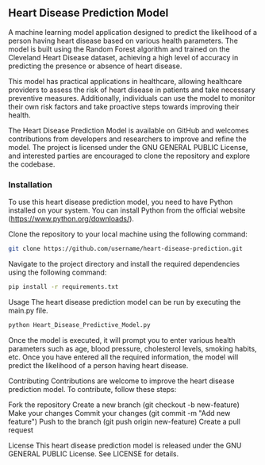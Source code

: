 ## Heart Disease Prediction Model
A machine learning model application designed to predict the likelihood of a person having heart disease based on various health parameters. The model is built using the Random Forest algorithm and trained on the Cleveland Heart Disease dataset, achieving a high level of accuracy in predicting the presence or absence of heart disease.

This model has practical applications in healthcare, allowing healthcare providers to assess the risk of heart disease in patients and take necessary preventive measures. Additionally, individuals can use the model to monitor their own risk factors and take proactive steps towards improving their health.

The Heart Disease Prediction Model is available on GitHub and welcomes contributions from developers and researchers to improve and refine the model. The project is licensed under the GNU GENERAL PUBLIC License, and interested parties are encouraged to clone the repository and explore the codebase.

### Installation
To use this heart disease prediction model, you need to have Python installed on your system. You can install Python from the official website (https://www.python.org/downloads/).

Clone the repository to your local machine using the following command:

```bash
git clone https://github.com/username/heart-disease-prediction.git
```

Navigate to the project directory and install the required dependencies using the following command:

```bash
pip install -r requirements.txt
```

Usage
The heart disease prediction model can be run by executing the main.py file.

```bash
python Heart_Disease_Predictive_Model.py
```

Once the model is executed, it will prompt you to enter various health parameters such as age, blood pressure, cholesterol levels, smoking habits, etc. Once you have entered all the required information, the model will predict the likelihood of a person having heart disease.

Contributing
Contributions are welcome to improve the heart disease prediction model. To contribute, follow these steps:

  Fork the repository
  Create a new branch (git checkout -b new-feature)
  Make your changes
  Commit your changes (git commit -m "Add new feature")
  Push to the branch (git push origin new-feature)
  Create a pull request
  
License
This heart disease prediction model is released under the GNU GENERAL PUBLIC License. See LICENSE for details.
